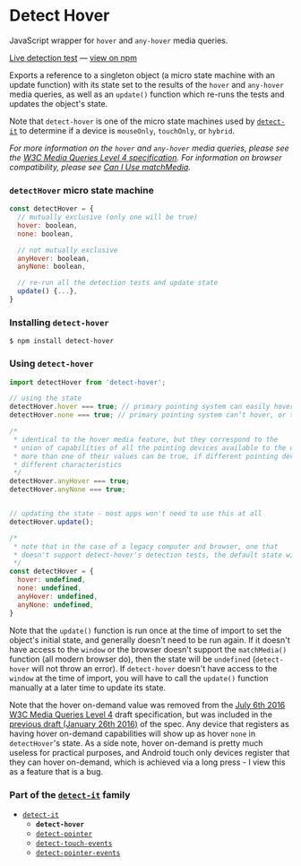 # Detect Hover

JavaScript wrapper for `hover` and `any-hover` media queries.

[Live detection test][liveDetectionTest] &#8212; [view on npm][onNpm]

Exports a reference to a singleton object (a micro state machine with an update function) with its state set to the results of the `hover` and `any-hover` media queries, as well as an `update()` function which re-runs the tests and updates the object's state.

Note that `detect-hover` is one of the micro state machines used by [`detect-it`][detectItRepo] to determine if a device is `mouseOnly`, `touchOnly`, or `hybrid`.

*For more information on the `hover` and `any-hover` media queries, please see the [W3C Media Queries Level 4 specification][w3cSpecLatest]. For information on browser compatibility, please see [Can I Use matchMedia][canIUseMatchMedia].*


### `detectHover` micro state machine
```javascript
const detectHover = {
  // mutually exclusive (only one will be true)
  hover: boolean,
  none: boolean,

  // not mutually exclusive
  anyHover: boolean,
  anyNone: boolean,

  // re-run all the detection tests and update state
  update() {...},
}
```

### Installing `detect-hover`
```terminal
$ npm install detect-hover
```

### Using `detect-hover`
```javascript
import detectHover from 'detect-hover';
```
```javascript
// using the state
detectHover.hover === true; // primary pointing system can easily hover
detectHover.none === true; // primary pointing system can’t hover, or there is no pointing system

/*
 * identical to the hover media feature, but they correspond to the
 * union of capabilities of all the pointing devices available to the user -
 * more than one of their values can be true, if different pointing devices have
 * different characteristics
 */
detectHover.anyHover === true;
detectHover.anyNone === true;


// updating the state - most apps won't need to use this at all
detectHover.update();
```

```javascript
/*
 * note that in the case of a legacy computer and browser, one that
 * doesn't support detect-hover's detection tests, the default state will be:
 */
const detectHover = {
  hover: undefined,
  none: undefined,
  anyHover: undefined,
  anyNone: undefined,
}
```

Note that the `update()` function is run once at the time of import to set the object's initial state, and generally doesn't need to be run again. If it doesn't have access to the `window` or the browser doesn't support the `matchMedia()` function (all modern browser do), then the state will be `undefined` (`detect-hover` will not throw an error). If `detect-hover` doesn't have access to the `window` at the time of import, you will have to call the `update()` function manually at a later time to update its state.

Note that the hover on-demand value was removed from the [July 6th 2016 W3C Media Queries Level 4][w3cSpec7-6-2016] draft specification, but was included in the [previous draft (January 26th 2016)][w3cSpec1-26-2016] of the spec. Any device that registers as having hover on-demand capabilities will show up as hover `none` in `detectHover`'s state. As a side note, hover on-demand is pretty much useless for practical purposes, and Android touch only devices register that they can hover on-demand, which is achieved via a long press - I view this as a feature that is a bug.

### Part of the [`detect-it`][detectItRepo] family
- [`detect-it`][detectItRepo]
  - **`detect-hover`**
  - [`detect-pointer`][detectPointerRepo]
  - [`detect-touch-events`][detectTouchEventsRepo]
  - [`detect-pointer-events`][detectPointerEventsRepo]


<!-- links -->
[liveDetectionTest]: http://detect-it.rafrex.com/#detect-hover
[onNpm]: https://www.npmjs.com/package/detect-hover
[w3cSpecLatest]: https://www.w3.org/TR/mediaqueries-4/#hover
[w3cSpec7-6-2016]: https://www.w3.org/TR/2016/WD-mediaqueries-4-20160706/#hover
[w3cSpec1-26-2016]: https://www.w3.org/TR/2016/WD-mediaqueries-4-20160126/#hover
[canIUseMatchMedia]: http://caniuse.com/#feat=matchmedia
[detectItRepo]: https://github.com/rafrex/detect-it
[detectPointerRepo]: https://github.com/rafrex/detect-pointer
[detectTouchEventsRepo]: https://github.com/rafrex/detect-touch-events
[detectPointerEventsRepo]: https://github.com/rafrex/detect-pointer-events
